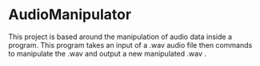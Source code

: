 # AudioManipulator
 This project is based around the manipulation of audio data inside a program. This program takes an input of a .wav audio file then commands to manipulate the .wav and output a new manipulated .wav  .
